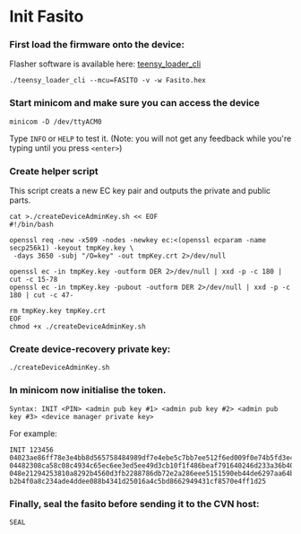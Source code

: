 # Init Fasito

### First load the firmware onto the device:
Flasher software is available here: [teensy_loader_cli](https://github.com/faircoin/teensy_loader_cli)
```
./teensy_loader_cli --mcu=FASITO -v -w Fasito.hex
```

### Start minicom and make sure you can access the device
```
minicom -D /dev/ttyACM0
```
Type `INFO` or `HELP` to test it. (Note: you will not get any feedback while you're typing until you press `<enter>`)

### Create helper script
This script creats a new EC key pair and outputs the private and public parts.
```
cat >./createDeviceAdminKey.sh << EOF
#!/bin/bash

openssl req -new -x509 -nodes -newkey ec:<(openssl ecparam -name secp256k1) -keyout tmpKey.key \
 -days 3650 -subj "/O=key" -out tmpKey.crt 2>/dev/null

openssl ec -in tmpKey.key -outform DER 2>/dev/null | xxd -p -c 180 | cut -c 15-78
openssl ec -in tmpKey.key -pubout -outform DER 2>/dev/null | xxd -p -c 180 | cut -c 47-

rm tmpKey.key tmpKey.crt
EOF
chmod +x ./createDeviceAdminKey.sh
```

### Create device-recovery private key:
`./createDeviceAdminKey.sh`

### In minicom now initialise the token.
```
Syntax: INIT <PIN> <admin pub key #1> <admin pub key #2> <admin pub key #3> <device manager private key> 
```

For example: 
```
INIT 123456 04023ae86ff78e3e4bb8d565758484989df7e4ebe5c7bb7ee512f6ed009f0e74b5fd3e44b756be26507f3dbfb487ca0c2ee9276d7b889905e7f1be7c1fd6ba7bd6 04482308ca58c08c4934c65ec6ee3ed5ee49d3cb10f1f486beaf791640246d233a36b40bb96ea1ec519bcefbef9135ac4f89516e6181d66350c92d8acc9b38a63c 048e21294253810a8292b4560d3fb2288786db72e2a286eee5151590eb44de6297aa64b8befc180615e0b047f4ce107d94683b696a18895a35e8bce9a9f0c8d899 b2b4f0a8c234ade4ddee088b4341d25016a4c5bd8662949431cf8570e4ff1d25
```

### Finally, seal the fasito before sending it to the CVN host:
`SEAL`
